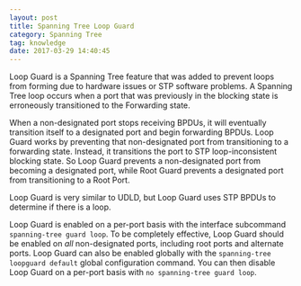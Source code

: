 ```yaml
---
layout: post
title: Spanning Tree Loop Guard
category: Spanning Tree
tag: knowledge
date: 2017-03-29 14:40:45
---
```

Loop Guard is a Spanning Tree feature that was added to prevent loops from forming due to hardware issues or STP software problems. A Spanning Tree loop occurs when a port that was previously in the blocking state is erroneously  transitioned to the Forwarding state.

When a non-designated port stops receiving BPDUs, it will eventually transition itself to a designated port and begin forwarding BPDUs. Loop Guard works by preventing that non-designated port from transitioning to a forwarding state. Instead, it transitions the port to STP loop-inconsistent blocking state. So Loop Guard prevents a non-designated port from becoming a designated port, while Root Guard prevents a designated port from transitioning to a Root Port.

Loop Guard is very similar to UDLD, but Loop Guard uses STP BPDUs to determine if there is a loop.

Loop Guard is enabled on a per-port basis with the interface subcommand `spanning-tree guard loop`. To be completely effective, Loop Guard should be enabled on *all* non-designated ports, including root ports and alternate ports. Loop Guard can also be enabled globally with the `spanning-tree loopguard default` global configuration command. You can then disable Loop Guard on a per-port basis with `no spanning-tree guard loop`.

